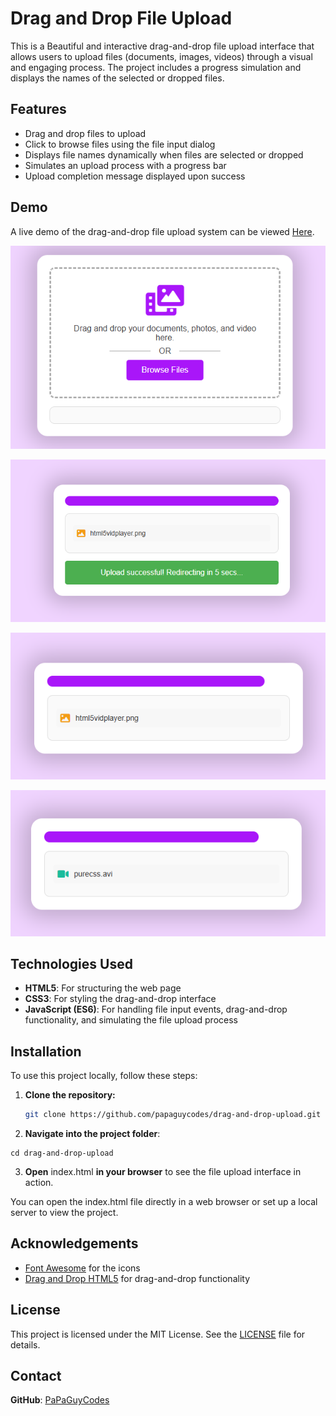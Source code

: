 # Drag and Drop File Upload

This is a Beautiful and interactive drag-and-drop file upload interface that allows users to upload files (documents, images, videos) through a visual and engaging process. The project includes a progress simulation and displays the names of the selected or dropped files.

## Features
- Drag and drop files to upload
- Click to browse files using the file input dialog
- Displays file names dynamically when files are selected or dropped
- Simulates an upload process with a progress bar
- Upload completion message displayed upon success

## Demo

A live demo of the drag-and-drop file upload system can be viewed [Here](https://github.com/papaguycodes/drag-and-drop-upload/blob/main/demo/drag-n-drop.avi).

![Project Preview](https://github.com/papaguycodes/drag-and-drop-upload/blob/main/demo/drag-n-drop1.png)

![Project Preview](https://github.com/papaguycodes/drag-and-drop-upload/blob/main/demo/drag-n-drop2.png)

![Project Preview](https://github.com/papaguycodes/drag-and-drop-upload/blob/main/demo/drag-n-drop3.png)

![Project Preview](https://github.com/papaguycodes/drag-and-drop-upload/blob/main/demo/drag-n-drop4.png)

## Technologies Used
- **HTML5**: For structuring the web page
- **CSS3**: For styling the drag-and-drop interface
- **JavaScript (ES6)**: For handling file input events, drag-and-drop functionality, and simulating the file upload process

## Installation

To use this project locally, follow these steps:

1. **Clone the repository:**

   ```bash
   git clone https://github.com/papaguycodes/drag-and-drop-upload.git
   ```

2. **Navigate into the project folder**:
```
cd drag-and-drop-upload
```

3. **Open** index.html **in your browser** to see the file upload interface in action.

You can open the index.html file directly in a web browser or set up a local server to view the project.

## Acknowledgements
 
 - [Font Awesome](https://fontawesome.com/) for the icons
 - [Drag and Drop HTML5](https://developer.mozilla.org/en-US/docs/Web/API/HTML_Drag_and_Drop_API) for drag-and-drop functionality

 ## License

This project is licensed under the MIT License. See the [LICENSE](LICENSE) file for details.

## Contact

**GitHub**: [PaPaGuyCodes](https://github.com/PaPaGuyCodes)   
